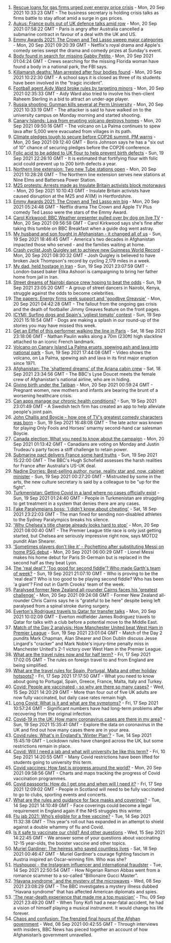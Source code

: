 1. [Rescue loans for gas firms urged over energy price crisis](https://www.bbc.co.uk/news/business-58620167?at_medium=RSS&at_campaign=KARANGA) - Mon, 20 Sep 2021 10:33:23 GMT - The business secretary is holding crisis talks as firms battle to stay afloat amid a surge in gas prices.
2. [Aukus: France pulls out of UK defence talks amid row](https://www.bbc.co.uk/news/uk-58620220?at_medium=RSS&at_campaign=KARANGA) - Mon, 20 Sep 2021 07:58:22 GMT - Paris is angry after Australia cancelled a submarine contract in favour of a deal with the UK and US.
3. [Emmy Awards 2021: The Crown and Ted Lasso sweep major categories](https://www.bbc.co.uk/news/entertainment-arts-58620247?at_medium=RSS&at_campaign=KARANGA) - Mon, 20 Sep 2021 09:20:39 GMT - Netflix's royal drama and Apple's comedy series swept the drama and comedy prizes at Sunday's event.
4. [Body found in search for missing Gabby Petito ](https://www.bbc.co.uk/news/world-us-canada-58620272?at_medium=RSS&at_campaign=KARANGA) - Mon, 20 Sep 2021 01:04:24 GMT - Crews searching for the missing Florida woman have found a body in a national park, the FBI says.
5. [Killamarsh deaths: Man arrested after four bodies found](https://www.bbc.co.uk/news/uk-england-derbyshire-58620379?at_medium=RSS&at_campaign=KARANGA) - Mon, 20 Sep 2021 10:22:30 GMT - A school says it is closed as three of its students have been involved in the "tragic incident".
6. [Football agent Aidy Ward broke rules by targeting minors](https://www.bbc.co.uk/news/uk-58600845?at_medium=RSS&at_campaign=KARANGA) - Mon, 20 Sep 2021 02:35:33 GMT - Aidy Ward also tried to involve his then-client Raheem Sterling in a bid to attract an under-age player.
7. [Russia shooting: Gunman kills several at Perm University](https://www.bbc.co.uk/news/world-europe-58623160?at_medium=RSS&at_campaign=KARANGA) - Mon, 20 Sep 2021 10:33:19 GMT - The attacker is said to have walked on to the university campus on Monday morning and started shooting.
8. [Canary Islands: Lava from erupting volcano destroys homes](https://www.bbc.co.uk/news/world-europe-58620555?at_medium=RSS&at_campaign=KARANGA) - Mon, 20 Sep 2021 09:50:16 GMT - The volcano on La Palma continues to spew lava after 5,000 were evacuated from villages in its path.
9. [Climate pledges tough to secure before COP26 summit, PM warns](https://www.bbc.co.uk/news/uk-politics-58620566?at_medium=RSS&at_campaign=KARANGA) - Mon, 20 Sep 2021 09:12:40 GMT - Boris Johnson says he has a "six out of 10" chance of securing pledges before the COP26 conference.
10. [Folic acid to be added to UK flour to help prevent birth defects](https://www.bbc.co.uk/news/health-58615838?at_medium=RSS&at_campaign=KARANGA) - Sun, 19 Sep 2021 22:26:10 GMT - It is estimated that fortifying flour with folic acid could prevent up to 200 birth defects a year.
11. [Northern line extension: Two new Tube stations open](https://www.bbc.co.uk/news/uk-england-london-58621491?at_medium=RSS&at_campaign=KARANGA) - Mon, 20 Sep 2021 10:28:28 GMT - The Northern line extension serves new stations at Nine Elms and Battersea Power Station.
12. [M25 protests: Arrests made as Insulate Britain activists block motorways](https://www.bbc.co.uk/news/uk-england-beds-bucks-herts-58622088?at_medium=RSS&at_campaign=KARANGA) - Mon, 20 Sep 2021 10:10:43 GMT - Insulate Britain activists have caused disruption at the M25 and A1(M) in Hertfordshire.
13. [Emmy Awards 2021: The Crown and Ted Lasso win big](https://www.bbc.co.uk/news/entertainment-arts-58620187?at_medium=RSS&at_campaign=KARANGA) - Mon, 20 Sep 2021 05:24:48 GMT - Netflix drama The Crown and Apple TV Plus comedy Ted Lasso were the stars of the Emmy Award.
14. [Carol Kirkwood: BBC Weather presenter pulled over by dog on live TV](https://www.bbc.co.uk/news/uk-58625098?at_medium=RSS&at_campaign=KARANGA) - Mon, 20 Sep 2021 09:56:58 GMT - Carol Kirkwood says she's fine after taking this tumble on BBC Breakfast when a guide dog went astray.
15. [My husband and son fought in Afghanistan - it changed all of us](https://www.bbc.co.uk/news/world-us-canada-58603119?at_medium=RSS&at_campaign=KARANGA) - Sun, 19 Sep 2021 18:46:45 GMT - America's two decades in Afghanistan impacted those who served - and the families waiting at home.
16. [Crash cyclist Josh Quigley set to achieve new Guinness World Record](https://www.bbc.co.uk/news/uk-scotland-edinburgh-east-fife-58622023?at_medium=RSS&at_campaign=KARANGA) - Mon, 20 Sep 2021 08:30:32 GMT - Josh Quigley is believed to have broken Jack Thompson's record by cycling 2,179 miles in a week.
17. [My dad, held hostage in Iran](https://www.bbc.co.uk/news/world-middle-east-58603151?at_medium=RSS&at_campaign=KARANGA) - Sun, 19 Sep 2021 23:07:59 GMT - London-based baker Elika Ashoori is campaigning to bring her father home from jail in Iran.
18. [Street dreams of Nairobi dance crew hoping to beat the odds](https://www.bbc.co.uk/news/world-africa-58602632?at_medium=RSS&at_campaign=KARANGA) - Sun, 19 Sep 2021 23:05:20 GMT - A group of street dancers in Nairobi, Kenya, struggle against the odds to become celebrities.
19. [The papers: Energy firms seek support and 'goodbye Greavsie'](https://www.bbc.co.uk/news/blogs-the-papers-58620207?at_medium=RSS&at_campaign=KARANGA) - Mon, 20 Sep 2021 04:42:28 GMT - The fallout from the ongoing gas crisis and the death of footballer Jimmy Greaves feature on the front pages.
20. [ICYMI: Surfing dogs and Spain's 'ugliest tomato' contest](https://www.bbc.co.uk/news/world-58603174?at_medium=RSS&at_campaign=KARANGA) - Sun, 19 Sep 2021 15:18:54 GMT - Dogs are making a splash in our round-up of the stories you may have missed this week.
21. [Get an Eiffel of this performer walking the line in Paris](https://www.bbc.co.uk/news/world-europe-58612966?at_medium=RSS&at_campaign=KARANGA) - Sat, 18 Sep 2021 23:18:06 GMT - Nathan Paulin walks along a 70m (230ft) high slackline attached to an iconic French landmark.
22. [Volcano on Canary Island La Palma erupts, spewing ash and lava into national park](https://www.bbc.co.uk/news/world-europe-58618487?at_medium=RSS&at_campaign=KARANGA) - Sun, 19 Sep 2021 17:44:08 GMT - Video shows the volcano, on La Palma, spewing ash and lava in its first major eruption since 1971.
23. [Afghanistan: The 'shattered dreams' of the Ariana cabin crew](https://www.bbc.co.uk/news/world-middle-east-58599522?at_medium=RSS&at_campaign=KARANGA) - Sat, 18 Sep 2021 23:34:56 GMT - The BBC's Lyse Doucet meets the female crew of Afghanistan's national airline, who are in hiding.
24. [Giving birth under the Taliban](https://www.bbc.co.uk/news/world-asia-58585323?at_medium=RSS&at_campaign=KARANGA) - Mon, 20 Sep 2021 00:59:24 GMT - Pregnant women, new mothers and infants are bearing the brunt of a worsening healthcare crisis.
25. [Can apps manage our chronic health conditions?](https://www.bbc.co.uk/news/business-58556777?at_medium=RSS&at_campaign=KARANGA) - Sun, 19 Sep 2021 23:01:49 GMT - A Swedish tech firm has created an app to help alleviate people's joint pain.
26. [John Challis and Boycie - how one of TV's greatest comedy characters was born](https://www.bbc.co.uk/news/entertainment-arts-58617283?at_medium=RSS&at_campaign=KARANGA) - Sun, 19 Sep 2021 16:48:08 GMT - The late actor was known for playing Only Fools and Horses' smarmy second-hand car salesman Boycie.
27. [Canada election: What you need to know about the campaign](https://www.bbc.co.uk/news/world-us-canada-58573882?at_medium=RSS&at_campaign=KARANGA) - Mon, 20 Sep 2021 01:13:42 GMT - Canadians are voting on Monday and Justin Trudeau's party faces a stiff challenge to retain power.
28. [Submarine pact delivers France some hard truths](https://www.bbc.co.uk/news/world-europe-58614229?at_medium=RSS&at_campaign=KARANGA) - Sun, 19 Sep 2021 15:22:00 GMT - The BBC's Hugh Schofield assesses the harsh realities for France after Australia's US-UK deal.
29. [Nadine Dorries: Best-selling author, nurse, reality star and, now, cabinet minister](https://www.bbc.co.uk/news/uk-politics-58594042?at_medium=RSS&at_campaign=KARANGA) - Sun, 19 Sep 2021 00:27:20 GMT - Mistrusted by some in the arts, the new culture secretary is said by a colleague to be "up for the fight".
30. [Turkmenistan: Getting Covid in a land where no cases officially exist](https://www.bbc.co.uk/news/world-asia-58583212?at_medium=RSS&at_campaign=KARANGA) - Sun, 19 Sep 2021 01:24:40 GMT - People in Turkmenistan are struggling to get treatment in a system that denies there are any cases.
31. [Fake Paralympians boss: 'I didn't know about cheating'](https://www.bbc.co.uk/news/stories-58598677?at_medium=RSS&at_campaign=KARANGA) - Sat, 18 Sep 2021 23:22:03 GMT - The man fined for sending non-disabled athletes to the Sydney Paralympics breaks his silence.
32. ['Why Chelsea's title charge already looks hard to stop'](https://www.bbc.co.uk/sport/football/58611968?at_medium=RSS&at_campaign=KARANGA) - Mon, 20 Sep 2021 08:00:40 GMT - The Premier League title race is only just getting started, but Chelsea are seriously impressive right now, says MOTD2 pundit Alan Shearer.
33. ['Sometimes players don't like it' - Pochettino after substituting Messi on home PSG debut](https://www.bbc.co.uk/sport/football/58618479?at_medium=RSS&at_campaign=KARANGA) - Mon, 20 Sep 2021 06:00:29 GMT - Lionel Messi makes his home debut for Paris St-Germain but is replaced in the second half as they beat Lyon.
34. [The 'real deal'? 'Too good for second fiddle'? Who made Garth's team of week?](https://www.bbc.co.uk/sport/football/58619656?at_medium=RSS&at_campaign=KARANGA) - Sun, 19 Sep 2021 21:07:10 GMT - Who is proving to be the 'real deal'? Who is too good to be playing second fiddle? Who has been 'a giant'? Find out in Garth Crooks' team of the week.
35. [Paralysed former New Zealand all-rounder Cairns faces his 'greatest challenge'](https://www.bbc.co.uk/sport/cricket/58623612?at_medium=RSS&at_campaign=KARANGA) - Mon, 20 Sep 2021 09:24:08 GMT - Former New Zealand all-rounder Chris Cairns says he is "grateful to be here" despite being left paralysed from a spinal stroke during surgery.
36. [Everton's Rodriguez travels to Qatar for transfer talks](https://www.bbc.co.uk/sport/football/58586147?at_medium=RSS&at_campaign=KARANGA) - Mon, 20 Sep 2021 10:02:09 GMT - Everton midfielder James Rodriguez travels to Qatar for talks with a club before a potential move to the Middle East.
37. [Match of the Day 2 analysis: How Manchester United beat West Ham in Premier League](https://www.bbc.co.uk/sport/av/football/58620437?at_medium=RSS&at_campaign=KARANGA) - Sun, 19 Sep 2021 23:01:04 GMT - Match of the Day 2 pundits Mark Chapman, Alan Shearer and Dion Dublin discuss Jesse Lingard's "cracker" and Mark Noble's injury-time penalty miss in Manchester United's 2-1 victory over West Ham in the Premier League.
38. [What are the travel rules now and for half term?](https://www.bbc.co.uk/news/explainers-52544307?at_medium=RSS&at_campaign=KARANGA) - Fri, 17 Sep 2021 17:02:05 GMT - The rules on foreign travel to and from England are being simplified.
39. [What are the travel rules for Spain, Portugal, Malta and other holiday hotspots?](https://www.bbc.co.uk/news/explainers-56997931?at_medium=RSS&at_campaign=KARANGA) - Fri, 17 Sep 2021 17:17:50 GMT - What you need to know about going to Portugal, Spain, Greece, France, Malta, Italy and Turkey.
40. [Covid: People are vaccinated - so why are there so many cases?](https://www.bbc.co.uk/news/health-55045639?at_medium=RSS&at_campaign=KARANGA) - Wed, 15 Sep 2021 14:20:29 GMT - More than four out of five UK adults are now fully vaccinated, but daily case rates remain high.
41. [Long Covid: What is it and what are the symptoms?](https://www.bbc.co.uk/news/health-57833394?at_medium=RSS&at_campaign=KARANGA) - Fri, 17 Sep 2021 10:57:24 GMT - Significant numbers have had long-term problems after recovering from the original infection.
42. [Covid-19 in the UK: How many coronavirus cases are there in my area?](https://www.bbc.co.uk/news/uk-51768274?at_medium=RSS&at_campaign=KARANGA) - Sun, 19 Sep 2021 15:35:41 GMT - Explore the data on coronavirus in the UK and find out how many cases there are in your area.
43. [Covid rules: What's in England's 'Winter Plan'?](https://www.bbc.co.uk/news/explainers-52530518?at_medium=RSS&at_campaign=KARANGA) - Tue, 14 Sep 2021 15:45:19 GMT - Lockdown rules have changed across the UK, but some restrictions remain in place.
44. [Covid: Will I need a jab and what will university be like this term?](https://www.bbc.co.uk/news/explainers-52753913?at_medium=RSS&at_campaign=KARANGA) - Fri, 10 Sep 2021 14:20:55 GMT - Many Covid restrictions have been lifted for students going to university this term.
45. [Covid vaccines: How fast is progress around the world?](https://www.bbc.co.uk/news/world-56237778?at_medium=RSS&at_campaign=KARANGA) - Mon, 20 Sep 2021 09:58:56 GMT - Charts and maps tracking the progress of Covid vaccination programmes.
46. [Covid passports: How do I get one and when will I need it?](https://www.bbc.co.uk/news/explainers-55718553?at_medium=RSS&at_campaign=KARANGA) - Fri, 17 Sep 2021 12:09:02 GMT - People in Scotland will need to be fully vaccinated to go to clubs, sporting events and concerts.
47. [What are the rules and guidance for face masks and coverings?](https://www.bbc.co.uk/news/health-51205344?at_medium=RSS&at_campaign=KARANGA) - Tue, 14 Sep 2021 14:10:49 GMT - Face coverings could become a legal requirement in England again if the NHS struggles this winter.
48. [Flu jab 2021: Who’s eligible for a free vaccine?](https://www.bbc.co.uk/news/health-53847025?at_medium=RSS&at_campaign=KARANGA) - Tue, 14 Sep 2021 11:32:38 GMT - This year's roll out has expanded in an attempt to shield against a double whammy of flu and Covid.
49. [Is it safe to vaccinate our child? And other questions](https://www.bbc.co.uk/news/world-asia-china-51176409?at_medium=RSS&at_campaign=KARANGA) - Wed, 15 Sep 2021 14:22:45 GMT - We answer some of your questions about vaccinating 12-15 year-olds, the booster vaccine and other topics.
50. [Muriel Gardiner: The heiress who saved countless lives](https://www.bbc.co.uk/news/uk-england-london-58399839?at_medium=RSS&at_campaign=KARANGA) - Sat, 18 Sep 2021 00:46:47 GMT - Muriel Gardiner's courage fighting fascism in Austria inspired an Oscar-winning film. Who was she?
51. [Hushpuppi - the Instagram influencer and international fraudster](https://www.bbc.co.uk/news/world-africa-58553109?at_medium=RSS&at_campaign=KARANGA) - Tue, 14 Sep 2021 22:50:54 GMT - How Nigerian Ramon Abbas went from a romance scammer to a so-called "Billionaire Gucci Master".
52. [‘Havana syndrome ’ and the mystery of the microwaves](https://www.bbc.co.uk/news/world-58396698?at_medium=RSS&at_campaign=KARANGA) - Wed, 08 Sep 2021 23:08:29 GMT - The BBC investigates a mystery illness dubbed "Havana syndrome" that has affected American diplomats and spies.
53. ['The near-death experience that made me a top musician'](https://www.bbc.co.uk/news/stories-58465559?at_medium=RSS&at_campaign=KARANGA) - Thu, 09 Sep 2021 23:49:20 GMT - When Tony Kofi had a near-fatal accident, he had a vision of himself playing a musical instrument. It would change his life forever.
54. [Chaos and confusion: The frenzied final hours of the Afghan government](https://www.bbc.co.uk/news/world-asia-58477131?at_medium=RSS&at_campaign=KARANGA) - Wed, 08 Sep 2021 00:42:55 GMT - Through interviews with insiders, BBC News has pieced together an account of how Afghanistan’s government unravelled.
